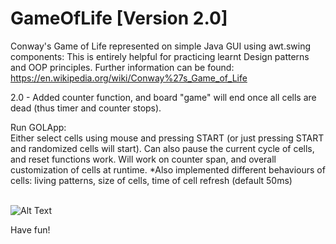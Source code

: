 # GameOfLife [Version 2.0]
Conway's Game of Life represented on simple Java GUI using awt.swing components: This is entirely helpful for practicing learnt Design patterns and OOP principles. Further information can be found: https://en.wikipedia.org/wiki/Conway%27s_Game_of_Life <br />

2.0 - Added counter function, and board "game" will end once all cells are dead (thus timer and counter stops).

Run GOLApp: <br />
Either select cells using mouse and pressing START (or just pressing START and randomized cells will start). Can also pause the current cycle of cells, and reset functions work. Will work on counter span, and overall customization of cells at runtime. *Also implemented different behaviours of cells: living patterns, size of cells, time of cell refresh (default 50ms) <br />
<br />

![Alt Text](https://media.giphy.com/media/3tLwtuVsptK1T8KoVw/giphy.gif) <br />

Have fun!
